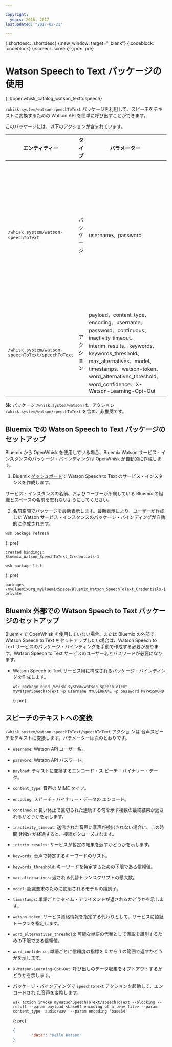 ```yaml
---

copyright:
  years: 2016, 2017
lastupdated: "2017-02-21"

---
```


{:shortdesc: .shortdesc}
{:new_window: target="_blank"}
{:codeblock: .codeblock}
{:screen: .screen}
{:pre: .pre}

# Watson Speech to Text パッケージの使用
{: #openwhisk_catalog_watson_texttospeech}

`/whisk.system/watson-speechToText` パッケージを利用して、スピーチをテキストに変換するための Watson API を簡単に呼び出すことができます。

このパッケージには、以下のアクションが含まれています。

| エンティティー | タイプ  | パラメーター | 説明 |
| --- | --- | --- | --- |
| `/whisk.system/watson-speechToText` | パッケージ | username、password | スピーチをテキストに変換するパッケージ |
| `/whisk.system/watson-speechToText/speechToText` | アクション | payload、content_type、encoding、username、password、continuous、inactivity_timeout、interim_results、keywords、keywords_threshold、max_alternatives、model、timestamps、watson-token、word_alternatives_threshold、word_confidence、X-Watson-Learning-Opt-Out | 音声のテキストへの変換 |

**注:** パッケージ `/whisk.system/watson` は、アクション `/whisk.system/watson/speechToText` を含め、非推奨です。

## Bluemix での Watson Speech to Text パッケージのセットアップ

Bluemix から OpenWhisk を使用している場合、Bluemix Watson サービス・インスタンスのパッケージ・バインディングは OpenWhisk が自動的に作成します。

1. Bluemix [ダッシュボード](http://console.ng.Bluemix.net)で Watson Speech to Text のサービス・インスタンスを作成します。
  
  サービス・インスタンスの名前、およびユーザーが所属している Bluemix の組織とスペースの名前を忘れないようにしてください。
  
2. 名前空間でパッケージを最新表示します。最新表示により、ユーザーが作成した Watson サービス・インスタンスのパッケージ・バインディングが自動的に作成されます。
  
  ```
wsk package refresh
  ```
  {: pre}
  ```
  created bindings:
  Bluemix_Watson_SpeechToText_Credentials-1
  ```
  ```
wsk package list
  ```
  {: pre}
  ```
  packages
  /myBluemixOrg_myBluemixSpace/Bluemix_Watson_SpeechToText_Credentials-1 private
  ```
  

## Bluemix 外部での Watson Speech to Text パッケージのセットアップ

Bluemix で OpenWhisk を使用していない場合、または Bluemix の外部で Watson Speech to Text をセットアップしたい場合は、Watson Speech to Text サービスのパッケージ・バインディングを手動で作成する必要があります。Watson Speech to Text サービスのユーザー名とパスワードが必要になります。

- Watson Speech to Text サービス用に構成されるパッケージ・バインディングを作成します。
  
  ```
  wsk package bind /whisk.system/watson-speechToText myWatsonSpeechToText -p username MYUSERNAME -p password MYPASSWORD
  ```
  {: pre}
  

## スピーチのテキストへの変換

`/whisk.system/watson-speechToText/speechToText` アクショ
ンは 音声スピーチをテキストに変換します。パラメーターは次のとおりです。


- `username`: Watson API ユーザー名。
- `password`: Watson API パスワード。
- `payload`: テキストに変換するエンコード・ス
ピーチ・バイナリー・データ。
- `content_type`: 音声の MIME タイプ。
- `encoding`: スピーチ・バイナリー・データの
エンコード。
- `continuous`: 長い休止で区切られた連続する句を示す複数の最終結果が返されるかどうかを示します。
- `inactivity_timeout`: 送信された音声に音声が検出されない場合に、この時間 (秒数) が経過すると、接続がクローズされます。
- `interim_results`: サービスが暫定の結果を返すかどうかを示します。
- `keywords`: 音声で特定するキーワードのリスト。
- `keywords_threshold`: キーワードを特定するための下限である信頼値。
- `max_alternatives`: 返される代替トランスクリプトの最大数。
- `model`: 認識要求のために使用されるモデルの識別子。
- `timestamps`: 単語ごとにタイム・アライメントが返されるかどうかを示します。
- `watson-token`: サービス資格情報を指定する代わりとして、サービスに認証トークンを指定します。
- `word_alternatives_threshold`: 可能な単語の代替として仮説を識別するための下限である信頼値。
- `word_confidence`: 単語ごとに信頼度の指標を 0 から 1 の範囲で返すかどうかを示します。
- `X-Watson-Learning-Opt-Out`: 呼び出しのデータ収集をオプトアウトするかどうかを示します。
 

- パッケージ・バインディングで
`speechToText` アクションを起動して、エンコードされ
た音声を変換します。
  
  ```
  wsk action invoke myWatsonSpeechToText/speechToText --blocking --result --param payload <base64 encoding of a .wav file> --param content_type 'audio/wav' --param encoding 'base64'
  ```
  {: pre}
  ```json
  {
          "data": "Hello Watson"
  }
  ```
  
